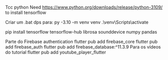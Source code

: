 Tcc python
Need https://www.python.org/downloads/release/python-3109/ to install tensorflow

Criar um .bat dps para:
py -3.10 -m venv venv
.\venv\Scripts\activate

pip install tensorflow tensorflow-hub librosa sounddevice numpy pandas



Parte do Firebase authentication
  flutter pub add firebase_core
  flutter pub add firebase_auth
  flutter pub add firebase_database:^11.3.9
Para os vídeos do tutorial
  flutter pub add youtube_player_flutter
